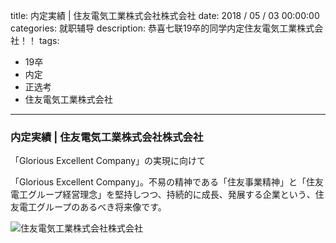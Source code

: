title: 内定実績 | 住友電気工業株式会社株式会社
date: 2018 / 05 / 03 00:00:00
categories: 就职辅导
description: 恭喜七联19卒的同学内定住友電気工業株式会社！！ 
tags: 
- 19卒
- 内定
- 正选考
- 住友電気工業株式会社

---

### 内定実績 | 住友電気工業株式会社株式会社

「Glorious Excellent Company」の実現に向けて

「Glorious Excellent Company」。不易の精神である「住友事業精神」と「住友電工グループ経営理念」を堅持しつつ、持続的に成長、発展する企業という、住友電工グループのあるべき将来像です。

![住友電気工業株式会社株式会社](http://wx4.sinaimg.cn/mw690/a9a40e85gy1fqygk7fg4ej20u01hc0xj.jpg)
